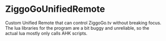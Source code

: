 # ZiggoGoUnifiedRemote

Custom Unified Remote that can control ZiggoGo.tv without breaking focus. The lua libraries for the program are a bit buggy and unreliable, so the actual lua mostly only calls AHK scripts.
